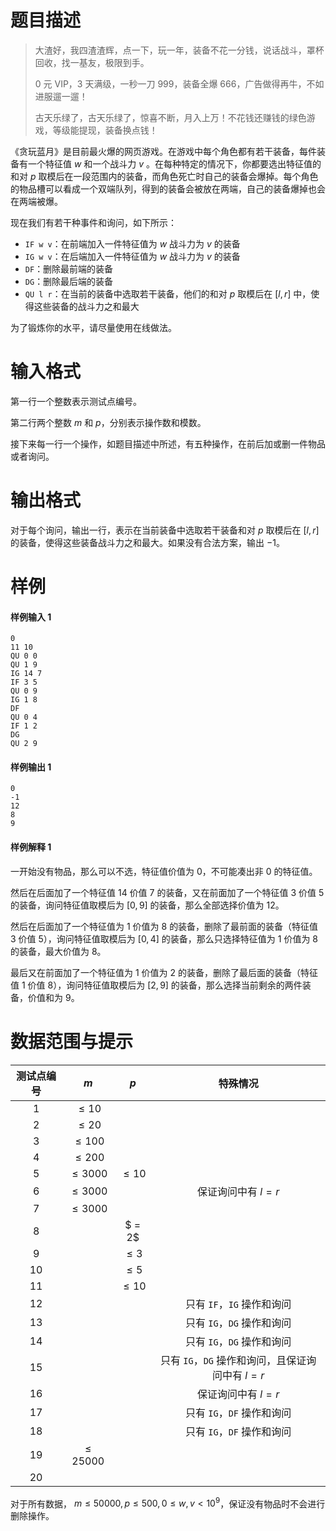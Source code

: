 
# 题目描述

> 大渣好，我四渣渣辉，点一下，玩一年，装备不花一分钱，说话战斗，罩杯回收，找一基友，极限到手。
>
> 0 元 VIP，3 天满级，一秒一刀 999，装备全爆 666，广告做得再牛，不如进服遛一遛！
>
> 古天乐绿了，古天乐绿了，惊喜不断，月入上万！不花钱还赚钱的绿色游戏，等级能提现，装备换点钱！

《贪玩蓝月》是目前最火爆的网页游戏。在游戏中每个角色都有若干装备，每件装备有一个特征值 $w$ 和一个战斗力 $v$ 。在每种特定的情况下，你都要选出特征值的和对 $p$ 取模后在一段范围内的装备，而角色死亡时自己的装备会爆掉。每个角色的物品槽可以看成一个双端队列，得到的装备会被放在两端，自己的装备爆掉也会在两端被爆。

现在我们有若干种事件和询问，如下所示：

- `IF w v`：在前端加入一件特征值为 $w$ 战斗力为 $v$ 的装备
- `IG w v`：在后端加入一件特征值为 $w$ 战斗力为 $v$ 的装备
- `DF`：删除最前端的装备
- `DG`：删除最后端的装备
- `QU l r`：在当前的装备中选取若干装备，他们的和对 $p$ 取模后在 $[l, r]$ 中，使得这些装备的战斗力之和最大

为了锻炼你的水平，请尽量使用在线做法。

# 输入格式

第一行一个整数表示测试点编号。

第二行两个整数 $m$ 和 $p$，分别表示操作数和模数。

接下来每一行一个操作，如题目描述中所述，有五种操作，在前后加或删一件物品或者询问。

# 输出格式

对于每个询问，输出一行，表示在当前装备中选取若干装备和对 $p$ 取模后在 $[l, r]$ 的装备，使得这些装备战斗力之和最大。如果没有合法方案，输出 $-1$。

# 样例

#### 样例输入 1
```plain
0
11 10
QU 0 0
QU 1 9
IG 14 7
IF 3 5
QU 0 9
IG 1 8
DF
QU 0 4
IF 1 2
DG
QU 2 9
```

#### 样例输出 1
```plain
0
-1
12
8
9
```

#### 样例解释 1

一开始没有物品，那么可以不选，特征值价值为 $0$，不可能凑出非 $0$ 的特征值。

然后在后面加了一个特征值 $14$ 价值 $7$ 的装备，又在前面加了一个特征值 $3$ 价值 $5$ 的装备，询问特征值取模后为 $[0, 9]$ 的装备，那么全部选择价值为 $12$。

然后在后面加了一个特征值为 $1$ 价值为 $8$ 的装备，删除了最前面的装备（特征值 $3$ 价值 $5$），询问特征值取模后为 $[0, 4]$ 的装备，那么只选择特征值为 $1$ 价值为 $8$ 的装备，最大价值为 $8$。

最后又在前面加了一个特征值为 $1$ 价值为 $2$ 的装备，删除了最后面的装备（特征值 $1$ 价值 $8$），询问特征值取模后为 $[2, 9]$ 的装备，那么选择当前剩余的两件装备，价值和为 $9$。


# 数据范围与提示

| 测试点编号 | $m$ | $p$ | 特殊情况 |
| :-: | :-: | :-: | :-: |
| 1 | $\leq 10$ | | | 
| 2 | $\leq 20$ | | |
| 3 | $\leq 100$ | | |
| 4 | $\leq 200$ | | |
| 5 | $\leq 3000$ | $\leq 10$ | |
| 6 | $\leq 3000$ | | 保证询问中有 $l = r$ |
| 7 | $\leq 3000$ | | |
| 8 | | $ = 2$ | |
| 9 | | $\leq 3$ | |
| 10 | | $\leq 5$ | |
| 11 | | $\leq 10$ | |
| 12 | | | 只有 `IF`，`IG` 操作和询问 |
| 13 | | | 只有 `IG`，`DG` 操作和询问 |
| 14 | | | 只有 `IG`，`DG` 操作和询问 |
| 15 | | | 只有 `IG`，`DG` 操作和询问，且保证询问中有 $l  = r$ |
| 16 | | | 保证询问中有 $l  = r$ |
| 17 | | | 只有 `IG`，`DF` 操作和询问 |
| 18 | | | 只有 `IG`，`DF` 操作和询问 |
| 19 | $\leq 25000$ | | |
| 20 | | | | |

对于所有数据， $m \leq 50000, p \leq 500, 0 \leq w, v < 10^9$，保证没有物品时不会进行删除操作。

